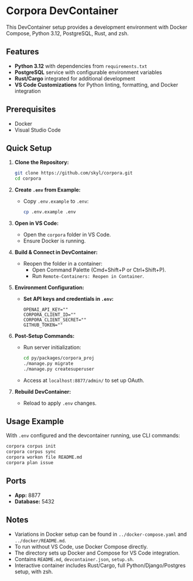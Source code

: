 # Corpora DevContainer

This DevContainer setup provides a development environment with Docker Compose, Python 3.12, PostgreSQL, Rust, and zsh.

## Features
- **Python 3.12** with dependencies from `requirements.txt`
- **PostgreSQL** service with configurable environment variables
- **Rust/Cargo** integrated for additional development
- **VS Code Customizations** for Python linting, formatting, and Docker integration

## Prerequisites
- Docker
- Visual Studio Code

## Quick Setup
1. **Clone the Repository:**
   
   ```bash
   git clone https://github.com/skyl/corpora.git
   cd corpora
   ```

2. **Create `.env` from Example:**
   - Copy `.env.example` to `.env`:
     
     ```bash
     cp .env.example .env
     ```

3. **Open in VS Code:**
   - Open the `corpora` folder in VS Code.
   - Ensure Docker is running.

4. **Build & Connect in DevContainer:**
   - Reopen the folder in a container:
     - Open Command Palette (Cmd+Shift+P or Ctrl+Shift+P).
     - Run `Remote-Containers: Reopen in Container`.

5. **Environment Configuration:**
   - **Set API keys and credentials in `.env`:**
     
     ```
     OPENAI_API_KEY=""
     CORPORA_CLIENT_ID=""
     CORPORA_CLIENT_SECRET=""
     GITHUB_TOKEN=""
     ```

6. **Post-Setup Commands:**
   - Run server initialization:

     ```bash
     cd py/packages/corpora_proj
     ./manage.py migrate
     ./manage.py createsuperuser
     ```
   - Access at `localhost:8877/admin/` to set up OAuth.

7. **Rebuild DevContainer:**
   - Reload to apply `.env` changes.

## Usage Example

With `.env` configured and the devcontainer running, use CLI commands:

```bash
corpora corpus init
corpora corpus sync
corpora workon file README.md
corpora plan issue
```

## Ports
- **App:** 8877
- **Database:** 5432

## Notes
- Variations in Docker setup can be found in `../docker-compose.yaml` and `../docker/README.md`.
- To run without VS Code, use Docker Compose directly.
- The directory sets up Docker and Compose for VS Code integration.
- Contains `README.md`, `devcontainer.json`, `setup.sh`.
- Interactive container includes Rust/Cargo, full Python/Django/Postgres setup, with zsh.